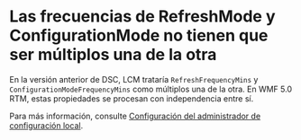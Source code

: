 # Las frecuencias de RefreshMode y ConfigurationMode no tienen que ser múltiplos una de la otra

En la versión anterior de DSC, LCM trataría `RefreshFrequencyMins` y `ConfigurationModeFrequencyMins` como múltiplos una de la otra. En WMF 5.0 RTM, estas propiedades se procesan con independencia entre sí. 

Para más información, consulte [Configuración del administrador de configuración local](https://msdn.microsoft.com/powershell/dsc/metaconfig).

<!--HONumber=Aug16_HO3-->


